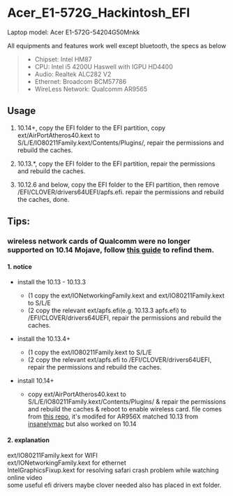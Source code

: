 # Acer_E1-572G_Hackintosh_EFI

Laptop model: Acer E1-572G-54204G50Mnkk

All equipments and features work well except bluetooth, the specs as below

> * Chipset:    		Intel HM87
> * CPU: 				Intel i5 4200U Haswell with IGPU HD4400
> * Audio: 				Realtek ALC282 V2
> * Ethernet:			Broadcom BCM57786
> * WireLess Network:	Qualcomm AR9565


## Usage
1. 10.14+,  copy the EFI folder to the EFI partition, copy ext/AirPortAtheros40.kext to S/L/E/IO80211Family.kext/Contents/Plugins/, repair the permissions and rebuild the caches.

2. 10.13.*, copy the EFI folder to the EFI partition, repair the permissions and rebuild the caches.

3. 10.12.6 and below, copy the EFI folder to the EFI partition, then remove /EFI/CLOVER/drivers64UEFI/apfs.efi.
repair the permissions and rebuild the caches, done.

## Tips: 
### wireless network cards of Qualcomm were no longer supported on 10.14 Mojave, follow [this guide](http://bbs.pcbeta.com/viewthread-1790406-1-1.html) to refind them.
#### 1. notice
+ install the 10.13 - 10.13.3
    + (1 copy the ext/IONetworkingFamily.kext and ext/IO80211Family.kext to S/L/E
    + (2 copy the relevant ext/apfs.efi(e.g. 10.13.3 apfs.efi) to /EFI/CLOVER/drivers64UEFI, repair the permissions and rebuild the caches.
    
+ install the 10.13.4+
    + (1 copy the ext/IO80211Family.kext to S/L/E
    + (2 copy the relevant ext/apfs.efi to /EFI/CLOVER/drivers64UEFI, repair the permissions and rebuild the caches.

+ install 10.14+
    + copy ext/AirPortAtheros40.kext to S/L/E/IO80211Family.kext/Contents/Plugins/ & repair the permissions and rebuild the caches & reboot to enable wireless card. file comes from [this repo](https://github.com/athlonreg/Enable-AR956X-AR946X-AR9485-in-your-hacintosh), it's modifed for AR956X matched 10.13 from [insanelymac](https://www.insanelymac.com/forum/topic/312045-atheros-wireless-driver-os-x-101112-for-unsupported-cards/?page=20) but also worked on 10.14

#### 2. explanation
ext/IO80211Family.kext for WIFI<br>
ext/IONetworkingFamily.kext for ethernet<br>
IntelGraphicsFixup.kext for resolving safari crash problem while watching online video<br>
some useful efi drivers maybe clover needed also has placed in ext folder.
